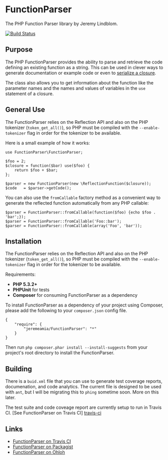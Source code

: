 # FunctionParser

The PHP Function Parser library by Jeremy Lindblom.

[![Build Status][travis-ci-status]][travis-ci]

## Purpose

The PHP FunctionParser provides the ability to parse and retrieve the code defining an existing function as a string.
This can be used in clever ways to generate documentation or example code or even to [serialize a closure][super-closure].

The class also allows you to get information about the function like the parameter names and the names and values of
variables in the `use` statement of a closure.

## General Use

The FunctionParser relies on the Reflection API and also on the PHP tokenizer (`token_get_all()`), so PHP must be
compiled with the `--enable-tokenizer` flag in order for the tokenizer to be available.

Here is a small example of how it works:

    use FunctionParser\FunctionParser;

    $foo = 2;
    $closure = function($bar) use($foo) {
        return $foo + $bar;
    };

    $parser = new FunctionParser(new \ReflectionFunction($closure));
    $code   = $parser->getCode();

You can also use the `fromCallable` factory method as a convenient way to generate the reflected function automatically
from any PHP callable:

    $parser = FunctionParser::fromCallable(function($foo) {echo $foo . 'bar';});
    $parser = FunctionParser::fromCallable('Foo::bar');
    $parser = FunctionParser::fromCallable(array('Foo', 'bar'));

## Installation

The FunctionParser relies on the Reflection API and also on the PHP tokenizer (`token_get_all()`), so PHP must be
compiled with the `--enable-tokenizer` flag in order for the tokenizer to be available.

Requirements:

- **PHP 5.3.2+**
- **PHPUnit** for tests
- **Composer** for consuming FunctionParser as a dependency

To install FunctionParser as a dependency of your project using Composer, please add the following to your
`composer.json` config file.

    {
        "require": {
            "jeremeamia/FunctionParser": "*"
        }
    }

Then run `php composer.phar install --install-suggests` from your project's root directory to install the FunctionParser.

## Building

There is a `buid.xml` file that you can use to generate test coverage reports, documenation, and code analytics. The
current file is designed to be used with `ant`, but I will be migrating this to `phing` sometime soon. More on this later.

The test suite and code coveage report are currently setup to run in Travis CI. [See FunctionParser on Travis CI]
[travis-ci]

## Links

- [FunctionParser on Travis CI][travis-ci]
- [FunctionParser on Packagist][packagist]
- [FunctionParser on Ohloh][ohloh]



[travis-ci-status]: https://secure.travis-ci.org/jeremeamia/FunctionParser.png?branch=master
[travis-ci]:        http://travis-ci.org/jeremeamia/FunctionParser
[super-closure]:    https://github.com/jeremeamia/super_closure
[packagist]:        http://packagist.org/packages/jeremeamia/FunctionParser
[ohloh]:            https://www.ohloh.net/p/php-function-parser